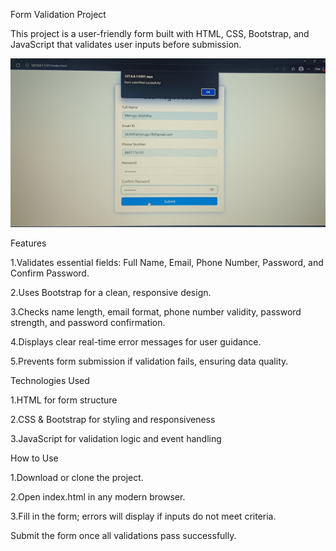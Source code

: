 Form Validation Project

This project is a user-friendly form built with HTML, CSS, Bootstrap, and JavaScript that validates user inputs before submission.


![alt image](https://github.com/AkshithaM-123/form-validation/blob/78ecbef8448cd2e1a6ac6c931746861cb6d5c9bb/Outputscreenshot3.jpg)

Features

1.Validates essential fields: Full Name, Email, Phone Number, Password, and Confirm Password.

2.Uses Bootstrap for a clean, responsive design.

3.Checks name length, email format, phone number validity, password strength, and password confirmation.

4.Displays clear real-time error messages for user guidance.

5.Prevents form submission if validation fails, ensuring data quality.

Technologies Used

1.HTML for form structure

2.CSS & Bootstrap for styling and responsiveness

3.JavaScript for validation logic and event handling

How to Use

1.Download or clone the project.

2.Open index.html in any modern browser.

3.Fill in the form; errors will display if inputs do not meet criteria.

Submit the form once all validations pass successfully.
